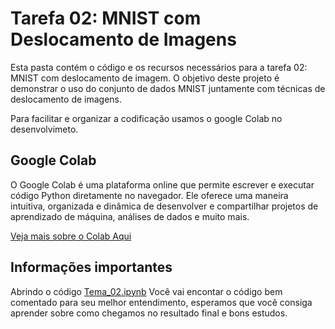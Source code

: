 # Tarefa 02: MNIST com Deslocamento de Imagens

Esta pasta contém o código e os recursos necessários para a tarefa 02: MNIST com deslocamento de imagem. O objetivo deste projeto é demonstrar o uso do conjunto de dados MNIST juntamente com técnicas de deslocamento de imagens.

Para facilitar e organizar a codificação usamos o google Colab no desenvolvimeto.

## Google Colab

O Google Colab é uma plataforma online que permite escrever e executar código Python diretamente no navegador. Ele oferece uma maneira intuitiva, organizada e dinâmica de desenvolver e compartilhar projetos de aprendizado de máquina, análises de dados e muito mais.

[Veja mais sobre o Colab Aqui](https://colab.research.google.com/#scrollTo=Nma_JWh-W-IF)

## Informações importantes

Abrindo o código [Tema_02.ipynb](/apredizagem_de_maquina/Tarefa02/Tema_02.ipynb) Você vai encontar o código bem comentado para seu melhor entendimento, esperamos que você consiga aprender sobre como chegamos no resultado final e bons estudos.

   